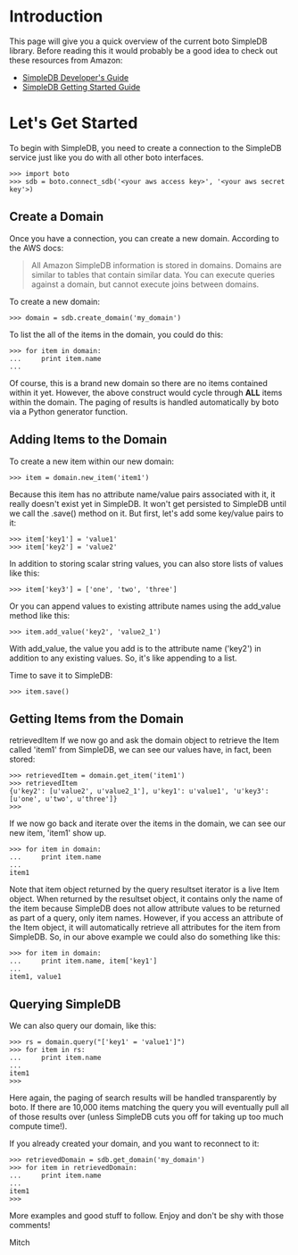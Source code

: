 # Introduction #

This page will give you a quick overview of the current boto SimpleDB library.  Before reading this it would probably be a good idea to check out these resources from Amazon:

  * [SimpleDB Developer's Guide](http://docs.amazonwebservices.com/AmazonSimpleDB/2007-11-07/DeveloperGuide/)
  * [SimpleDB Getting Started Guide](http://docs.amazonwebservices.com/AmazonSimpleDB/2007-11-07/GettingStartedGuide/)

# Let's Get Started #

To begin with SimpleDB, you need to create a connection to the SimpleDB service just like you do with all other boto interfaces.

```
>>> import boto
>>> sdb = boto.connect_sdb('<your aws access key>', '<your aws secret key'>)
```

## Create a Domain ##

Once you have a connection, you can create a new domain.  According to the AWS docs:

> All Amazon SimpleDB information is stored in domains. Domains are similar to tables that contain similar data. You can execute queries against a domain, but cannot execute joins between domains.

To create a new domain:

```
>>> domain = sdb.create_domain('my_domain')
```

To list the all of the items in the domain, you could do this:

```
>>> for item in domain:
...     print item.name
... 
```

Of course, this is a brand new domain so there are no items contained within it yet.  However, the above construct would cycle through **ALL** items within the domain.  The paging of results is handled automatically by boto via a Python generator function.

## Adding Items to the Domain ##

To create a new item within our new domain:

```
>>> item = domain.new_item('item1')
```

Because this item has no attribute name/value pairs associated with it, it really doesn't exist yet in SimpleDB.  It won't get persisted to SimpleDB until we call the .save() method on it.  But first, let's add some key/value pairs to it:

```
>>> item['key1'] = 'value1'
>>> item['key2'] = 'value2'
```

In addition to storing scalar string values, you can also store lists of values like this:

```
>>> item['key3'] = ['one', 'two', 'three']
```

Or you can append values to existing attribute names using the add\_value method like this:

```
>>> item.add_value('key2', 'value2_1')
```

With add\_value, the value you add is to the attribute name ('key2') in addition to any existing values.  So, it's like appending to a list.

Time to save it to SimpleDB:

```
>>> item.save()
```

## Getting Items from the Domain ##
retrievedItem
If we now go and ask the domain object to retrieve the Item called 'item1' from SimpleDB, we can see our values have, in fact, been stored:

```
>>> retrievedItem = domain.get_item('item1')
>>> retrievedItem
{u'key2': [u'value2', u'value2_1'], u'key1': u'value1', 'u'key3': [u'one', u'two', u'three']}
>>> 
```

If we now go back and iterate over the items in the domain, we can see our new item, 'item1' show up.

```
>>> for item in domain:
...     print item.name
... 
item1
```

Note that item object returned by the query resultset iterator is a live Item object.  When returned by the resultset object, it contains only the name of the item because SimpleDB does not allow attribute values to be returned as part of a query, only item names.  However, if you access an attribute of the Item object, it will automatically retrieve all attributes for the item from SimpleDB.  So, in our above example we could also do something like this:

```
>>> for item in domain:
...     print item.name, item['key1']
...
item1, value1
```

## Querying SimpleDB ##

We can also query our domain, like this:

```
>>> rs = domain.query("['key1' = 'value1']")
>>> for item in rs:
...     print item.name
... 
item1
>>> 
```

Here again, the paging of search results will be handled transparently by boto.  If there are 10,000 items matching the query you will eventually pull all of those results over (unless SimpleDB cuts you off for taking up too much compute time!).

If you already created your domain, and you want to reconnect to it:

```
>>> retrievedDomain = sdb.get_domain('my_domain')
>>> for item in retrievedDomain:
...     print item.name
... 
item1
>>> 
```

More examples and good stuff to follow.  Enjoy and don't be shy with those comments!

Mitch